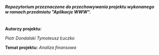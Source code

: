 #
***Repozytorium przeznaczone do przechowywania projektu wykonanego w ramach przedmiotu "Aplikacje WWW".***
#
**Autorzy projektu:**

*Piotr Dondalski*
*Tymoteusz Łuczko*

**Temat projektu:** 
*Analiza finansowa*
